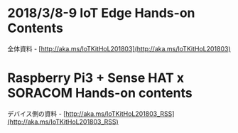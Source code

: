 # 2018/3/8-9 IoT Edge Hands-on Contents 
全体資料 - [http://aka.ms/IoTKitHoL201803](http://aka.ms/IoTKitHoL201803) 

# Raspberry Pi3 + Sense HAT x SORACOM Hands-on contents 
デバイス側の資料 - [http://aka.ms/IoTKitHoL201803_RSS](http://aka.ms/IoTKitHoL201803_RSS)


